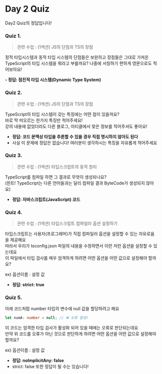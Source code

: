 # Day 2 Quiz

Day2 Quiz의 정답입니다!

### Quiz 1.

> 관련 수업 : (1섹션) JS의 단점과 TS의 장점

정적 타입시스템과 동적 타입 시스템의 단점들은 보완하고 장점들은 그대로 가져온  
TypeScript의 타입 시스템을 뭐라고 부를까요? 나중에 서칭하기 편하게 영문으로도 적어보아요!

**- 정답: 점진적 타입 시스템(Dynamic Type System)**

### Quiz 2.

> 관련 수업 : (1섹션) JS의 단점과 TS의 장점

TypeScript의 타입 시스템이 갖는 특징에는 어떤 점이 있을까요?  
바로 딱 떠오르는 한가지 특징만 적어주세요!  
강의 내용에 없었더라도 다른 블로그, 아티클에서 찾은 정보를 적어주셔도 좋아요!

- **정답: 코드 문맥상 타입을 추론할 수 있을 경우 직접 명시하지 않아도 된다**
- 사실 이 문제에 정답은 없습니다! 여러분이 생각하시는 특징을 자유롭게 적어주세요

### Quiz 3.

> 관련 수업 : (1섹션) 타입스크립트의 동작 원리

TypeScript를 컴파일 하면 그 결과로 무엇이 생성되나요?  
(힌트! TypeScript는 다른 언어들과는 달리 컴파일 결과 ByteCode가 생성되지 않아요)

- **정답: 자바스크립트(JavaScript) 코드**

### Quiz 4.

> 관련 수업 : (1섹션) 타입스크립트 컴파일러 옵션 설정하기

타입스크립트는 사용자(프로그래머)가 직접 컴파일러 옵션을 설정할 수 있는 자유로움을 제공해요  
따라서 우리가 tsconfig.json 파일의 내용을 수정하면서 이런 저런 옵션을 설정할 수 있는데요  
이 파일에서 타입 검사를 매우 엄격하게 하려면 어떤 옵션을 어떤 값으로 설정해야 할까요?

ex) 옵션이름 : 설정 값

- **정답: strict: true**

### Quiz 5.

아래 코드처럼 number 타입의 변수에 null 값을 할당하려고 해요

```typescript
let numA: number = null; // ❌ 오류 발생!
```

이 코드는 엄격한 타입 검사가 활성화 되어 있을 때에는 오류로 판단되는데요  
만약 위 코드를 오류가 아닌 것으로 판단하게 하려면 어떤 옵션을 어떤 값으로 설정해야 할까요?

ex) 옵션이름 : 설정 값

- **정답: noImplicitAny: false**
- strict: false 또한 정답이 될 수는 있습니다!
